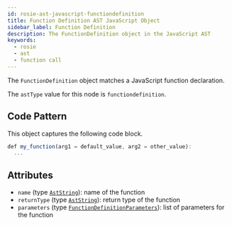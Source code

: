 ```yaml
---
id: rosie-ast-javascript-functiondefinition
title: Function Definition AST JavaScript Object
sidebar_label: Function Definition
description: The FunctionDefinition object in the JavaScript AST
keywords:
  - rosie
  - ast
  - function call
---
```


The `FunctionDefinition` object matches a JavaScript function declaration.

The `astType` value for this node is `functiondefinition`.

## Code Pattern

This object captures the following code block.

```javascript
def my_function(arg1 = default_value, arg2 = other_value):
  ...
```

## Attributes

- `name` (type [`AstString`](/docs/rosie/ast/common/rosie-ast-common-aststring)): name of the function
- `returnType` (type [`AstString`](/docs/rosie/ast/common/rosie-ast-common-aststring)): return type of the function
- `parameters` (type [`FunctionDefinitionParameters`](/docs/rosie/ast/javascript/rosie-ast-javascript-functiondefinitionparameters)): list of parameters for the function
